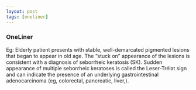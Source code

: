```yaml
---
layout: post
tags: [oneliner]
---
```



### OneLiner

Eg: Elderly patient presents with stable, well-demarcated pigmented lesions that began to appear in old age. The “stuck on” appearance of the lesions is consistent with a diagnosis of seborrheic keratosis (SK). Sudden appearance of multiple seborrheic keratoses is called the Leser-Trélat sign and can indicate the presence of an underlying gastrointestinal adenocarcinoma (eg, colorectal, pancreatic, liver,).
